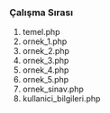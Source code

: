 <h3>Çalışma Sırası</h3>
<ol>
  <li>temel.php</li>
  <li>ornek_1.php</li>
  <li>ornek_2.php</li>
  <li>ornek_3.php</li>
  <li>ornek_4.php</li>
  <li>ornek_5.php</li>
  <li>ornek_sinav.php</li>
  <li>kullanici_bilgileri.php</li>
</ol>
